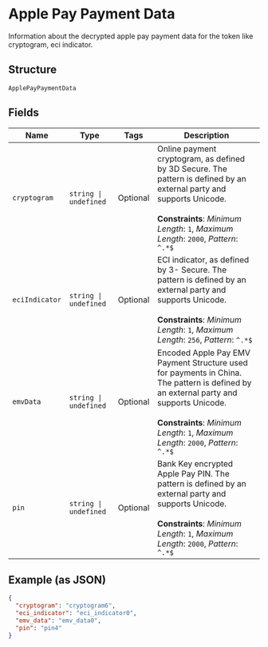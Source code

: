 
# Apple Pay Payment Data

Information about the decrypted apple pay payment data for the token like cryptogram, eci indicator.

## Structure

`ApplePayPaymentData`

## Fields

| Name | Type | Tags | Description |
|  --- | --- | --- | --- |
| `cryptogram` | `string \| undefined` | Optional | Online payment cryptogram, as defined by 3D Secure. The pattern is defined by an external party and supports Unicode.<br><br>**Constraints**: *Minimum Length*: `1`, *Maximum Length*: `2000`, *Pattern*: `^.*$` |
| `eciIndicator` | `string \| undefined` | Optional | ECI indicator, as defined by 3- Secure. The pattern is defined by an external party and supports Unicode.<br><br>**Constraints**: *Minimum Length*: `1`, *Maximum Length*: `256`, *Pattern*: `^.*$` |
| `emvData` | `string \| undefined` | Optional | Encoded Apple Pay EMV Payment Structure used for payments in China. The pattern is defined by an external party and supports Unicode.<br><br>**Constraints**: *Minimum Length*: `1`, *Maximum Length*: `2000`, *Pattern*: `^.*$` |
| `pin` | `string \| undefined` | Optional | Bank Key encrypted Apple Pay PIN. The pattern is defined by an external party and supports Unicode.<br><br>**Constraints**: *Minimum Length*: `1`, *Maximum Length*: `2000`, *Pattern*: `^.*$` |

## Example (as JSON)

```json
{
  "cryptogram": "cryptogram6",
  "eci_indicator": "eci_indicator0",
  "emv_data": "emv_data0",
  "pin": "pin4"
}
```


